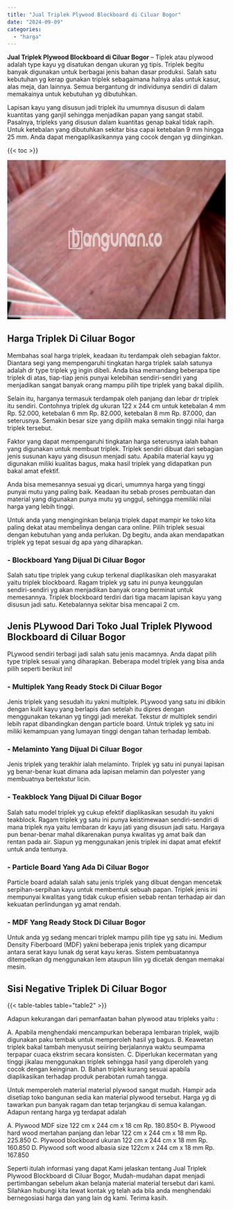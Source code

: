 ```yaml
---
title: "Jual Triplek Plywood Blockboard di Ciluar Bogor"
date: "2024-09-09"
categories: 
  - "harga"
---
```


**Jual Triplek Plywood Blockboard di Ciluar Bogor** – Tiplek atau plywood adalah type kayu yg disatukan dengan ukuran yg tipis. Triplek begitu banyak digunakan untuk berbagai jenis bahan dasar produksi. Salah satu kebutuhan yg kerap gunakan triplek sebagaimana halnya alas untuk kasur, alas meja, dan lainnya. Semua bergantung dr individunya sendiri di dalam memakainya untuk kebutuhan yg dibutuhkan.

Lapisan kayu yang disusun jadi triplek itu umumnya disusun di dalam kuantitas yang ganjil sehingga menjadikan papan yang sangat stabil. Pasalnya, tripleks yang disusun dalam kuantitas genap bakal tidak rapih. Untuk ketebalan yang dibutuhkan sekitar bisa capai ketebalan 9 mm hingga 25 mm. Anda dapat mengaplikasikannya yang cocok dengan yg diinginkan.

{{< toc >}}

![Jual Triplek Plywood Blockboard di Ciluar Bogor](/images/jual-triplek-murah-05.png)

## Harga Triplek Di Ciluar Bogor

Membahas soal harga triplek, keadaan itu terdampak oleh sebagian faktor. Diantara segi yang mempengaruhi tingkatan harga triplek salah satunya adalah dr type triplek yg ingin dibeli. Anda bisa memandang beberapa tipe triplek di atas, tiap-tiap jenis punyai kelebihan sendiri-sendiri yang menjadikan sangat banyak orang mampu pilih tipe triplek yang bakal dipilih.

Selain itu, harganya termasuk terdampak oleh panjang dan lebar dr triplek itu sendiri. Contohnya triplek dg ukuran 122 x 244 cm untuk ketebalan 4 mm Rp. 52.000, ketebalan 6 mm Rp. 82.000, ketebalan 8 mm Rp. 87.000, dan seterusnya. Semakin besar size yang dipilih maka semakin tinggi nilai harga triplek tersebut.

Faktor yang dapat mempengaruhi tingkatan harga seterusnya ialah bahan yang digunakan untuk membuat triplek. Triplek sendiri dibuat dari sebagian jenis susunan kayu yang disusun menjadi satu. Apabila material kayu yg digunakan miliki kualitas bagus, maka hasil triplek yang didapatkan pun bakal amat efektif.

Anda bisa memesannya sesuai yg dicari, umumnya harga yang tinggi punyai mutu yang paling baik. Keadaan itu sebab proses pembuatan dan material yang digunakan punya mutu yg unggul, sehingga memiliki nilai harga yang lebih tinggi.

Untuk anda yang menginginkan belanja triplek dapat mampir ke toko kita paling dekat atau membelinya dengan cara online. Pilih triplek sesuai dengan kebutuhan yang anda perlukan. Dg begitu, anda akan mendapatkan triplek yg tepat sesuai dg apa yang diharapkan.

### \- Blockboard Yang Dijual Di Ciluar Bogor

Salah satu tipe triplek yang cukup terkenal diaplikasikan oleh masyarakat yaitu triplek blockboard. Ragam triplek yg satu ini punya keunggulan sendiri-sendiri yg akan menjadikan banyak orang berminat untuk memesannya. Triplek blockboard terdiri dari tiga macam lapisan kayu yang disusun jadi satu. Ketebalannya sekitar bisa mencapai 2 cm.

## Jenis PLywood Dari Toko Jual Triplek Plywood Blockboard di Ciluar Bogor

PLywood sendiri terbagi jadi salah satu jenis macamnya. Anda dapat pilih type triplek sesuai yang diharapkan. Beberapa model triplek yang bisa anda pilih seperti berikut ini!

### \- Multiplek Yang Ready Stock Di Ciluar Bogor

Jenis triplek yang sesudah itu yakni multiplek. PLywood yang satu ini dibikin dengan kulit kayu yang berlapis dan setelah itu dipres dengan menggunakan tekanan yg tinggi jadi merekat. Tekstur dr multiplek sendiri lebih rapat dibandingkan dengan particle board. Untuk triplek yg satu ini miliki kemampuan yang lumayan tinggi dengan tahan terhadap lembab.

### \- Melaminto Yang Dijual Di Ciluar Bogor

Jenis triplek yang terakhir ialah melaminto. Triplek yg satu ini punyai lapisan yg benar-benar kuat dimana ada lapisan melamin dan polyester yang membuatnya bertekstur licin.

### \- Teakblock Yang Dijual Di Ciluar Bogor

Salah satu model triplek yg cukup efektif diaplikasikan sesudah itu yakni teakblock. Ragam triplek yg satu ini punya keistimewaan sendiri-sendiri di mana triplek nya yaitu lembaran dr kayu jati yang disusun jadi satu. Hargaya pun benar-benar mahal dikarenakan punya kwalitas yg amat baik dan rentan pada air. Siapun yg menggunakan jenis triplek ini dapat amat efektif untuk anda tentunya.

### \- Particle Board Yang Ada Di Ciluar Bogor

Particle board adalah salah satu jenis triplek yang dibuat dengan mencetak serpihan-serpihan kayu untuk membentuk sebuah papan. Triplek jenis ini mempunyai kwalitas yang tidak cukup efisien sebab rentan terhadap air dan kekuatan perlindungan yg amat rendah.

### \- MDF Yang Ready Stock Di Ciluar Bogor

Untuk anda yg sedang mencari triplek mampu pilih tipe yg satu ini. Medium Density Fiberboard (MDF) yakni beberapa jenis triplek yang dicampur antara serat kayu lunak dg serat kayu keras. Sistem pembuatannya ditempelkan dg menggunakan lem ataupun lilin yg dicetak dengan memakai mesin.

## Sisi Negative Triplek Di Ciluar Bogor

{{< table-tables table="table2" >}}

Adapun kekurangan dari pemanfaatan bahan plywood atau tripleks yaitu :

A. Apabila menghendaki mencampurkan beberapa lembaran triplek, wajib digunakan paku tembak untuk memperoleh hasil yg bagus. B. Keawetan triplek bakal tambah menyusut seiiring berjalannya waktu seumpama terpapar cuaca ekstrim secara konsisten. C. Diperlukan kecermatan yang tinggi jikalau menggunakan triplek sehingga hasil yang diperoleh yang cocok dengan keinginan. D. Bahan triplek kurang sesuai apabila diaplikasikan terhadap produk perabotan rumah tangga.

Untuk memperoleh material material plywood sangat mudah. Hampir ada disetiap toko bangunan sedia kan material plywood tersebut. Harga yg di tawarkan pun banyak ragam dan tetap terjangkau di semua kalangan. Adapun rentang harga yg terdapat adalah

A. Plywood MDF size 122 cm x 244 cm x 18 cm Rp. 180.850< B. Plywood hard wood mertahan panjang dan lebar 122 cm x 244 cm x 18 mm Rp. 225.850 C. Plywood blockboard ukuran 122 cm x 244 cm x 18 mm Rp. 160.850 D. Plywood soft wood albasia size 122cm x 244 cm x 18 mm Rp. 167.850

Seperti itulah informasi yang dapat Kami jelaskan tentang Jual Triplek Plywood Blockboard di Ciluar Bogor, Mudah-mudahan dapat menjadi pertimbangan sebelum akan belanja material material tersebut dari kami. Silahkan hubungi kita lewat kontak yg telah ada bila anda menghendaki bernegosiasi harga dan yang lain dg kami. Terima kasih.
